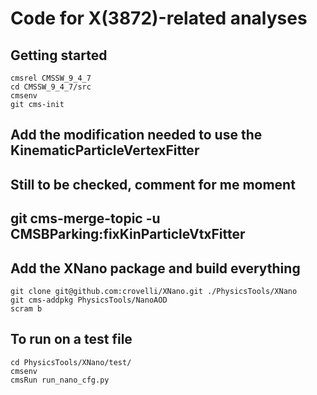 # Code for X(3872)-related analyses

## Getting started

```shell
cmsrel CMSSW_9_4_7
cd CMSSW_9_4_7/src
cmsenv
git cms-init
```


## Add the modification needed to use the KinematicParticleVertexFitter
## Still to be checked, comment for me moment
## git cms-merge-topic -u CMSBParking:fixKinParticleVtxFitter


## Add the XNano package and build everything

```shell
git clone git@github.com:crovelli/XNano.git ./PhysicsTools/XNano
git cms-addpkg PhysicsTools/NanoAOD
scram b
```

## To run on a test file
```shell
cd PhysicsTools/XNano/test/
cmsenv 
cmsRun run_nano_cfg.py
```